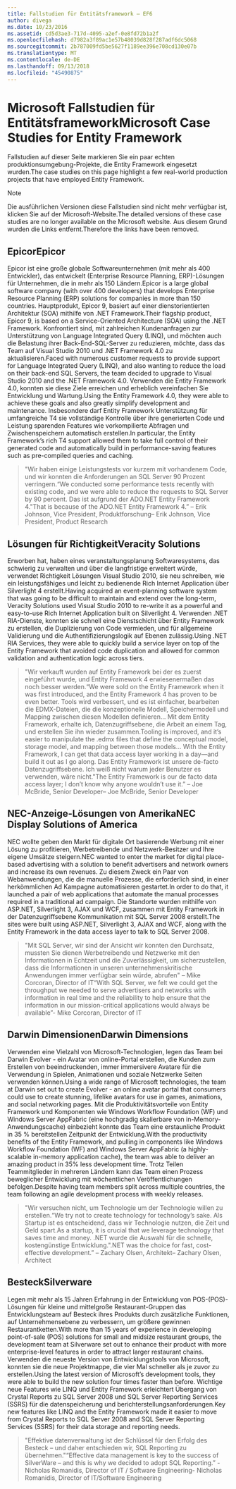 ```yaml
---
title: Fallstudien für Entitätsframework – EF6
author: divega
ms.date: 10/23/2016
ms.assetid: cd5d3ae3-717d-4095-a2ef-0e8fd72b1a2f
ms.openlocfilehash: d7982a3f89ac1e57b48039d828f287adf6dc5068
ms.sourcegitcommit: 2b787009fd5be5627f1189ee396e708cd130e07b
ms.translationtype: MT
ms.contentlocale: de-DE
ms.lasthandoff: 09/13/2018
ms.locfileid: "45490875"
---
```

# <a name="microsoft-case-studies-for-entity-framework"></a><span data-ttu-id="008dc-102">Microsoft Fallstudien für Entitätsframework</span><span class="sxs-lookup"><span data-stu-id="008dc-102">Microsoft Case Studies for Entity Framework</span></span>
<span data-ttu-id="008dc-103">Fallstudien auf dieser Seite markieren Sie ein paar echten produktionsumgebung-Projekte, die Entity Framework eingesetzt wurden.</span><span class="sxs-lookup"><span data-stu-id="008dc-103">The case studies on this page highlight a few real-world production projects that have employed Entity Framework.</span></span>
> [!NOTE]
> <span data-ttu-id="008dc-104">Die ausführlichen Versionen diese Fallstudien sind nicht mehr verfügbar ist, klicken Sie auf der Microsoft-Website.</span><span class="sxs-lookup"><span data-stu-id="008dc-104">The detailed versions of these case studies are no longer available on the Microsoft website.</span></span> <span data-ttu-id="008dc-105">Aus diesem Grund wurden die Links entfernt.</span><span class="sxs-lookup"><span data-stu-id="008dc-105">Therefore the links have been removed.</span></span>

## <a name="epicor"></a><span data-ttu-id="008dc-106">Epicor</span><span class="sxs-lookup"><span data-stu-id="008dc-106">Epicor</span></span>
<span data-ttu-id="008dc-107">Epicor ist eine große globale Softwareunternehmen (mit mehr als 400 Entwickler), das entwickelt (Enterprise Resource Planning, ERP)-Lösungen für Unternehmen, die in mehr als 150 Ländern.</span><span class="sxs-lookup"><span data-stu-id="008dc-107">Epicor is a large global software company (with over 400 developers) that develops Enterprise Resource Planning (ERP) solutions for companies in more than 150 countries.</span></span>
<span data-ttu-id="008dc-108">Hauptprodukt, Epicor 9, basiert auf einer dienstorientierten Architektur (SOA) mithilfe von .NET Framework.</span><span class="sxs-lookup"><span data-stu-id="008dc-108">Their flagship product, Epicor 9, is based on a Service-Oriented Architecture (SOA) using the .NET Framework.</span></span>
<span data-ttu-id="008dc-109">Konfrontiert sind, mit zahlreichen Kundenanfragen zur Unterstützung von Language Integrated Query (LINQ), und möchten auch die Belastung ihrer Back-End-SQL-Server zu reduzieren, möchte, dass das Team auf Visual Studio 2010 und .NET Framework 4.0 zu aktualisieren.</span><span class="sxs-lookup"><span data-stu-id="008dc-109">Faced with numerous customer requests to provide support for Language Integrated Query (LINQ), and also wanting to reduce the load on their back-end SQL Servers, the team decided to upgrade to Visual Studio 2010 and the .NET Framework 4.0.</span></span>
<span data-ttu-id="008dc-110">Verwenden die Entity Framework 4.0, konnten sie diese Ziele erreichen und erheblich vereinfachen Sie Entwicklung und Wartung.</span><span class="sxs-lookup"><span data-stu-id="008dc-110">Using the Entity Framework 4.0, they were able to achieve these goals and also greatly simplify development and maintenance.</span></span>
<span data-ttu-id="008dc-111">Insbesondere darf Entity Framework Unterstützung für umfangreiche T4 sie vollständige Kontrolle über ihre generierten Code und Leistung sparenden Features wie vorkompilierte Abfragen und Zwischenspeichern automatisch erstellen.</span><span class="sxs-lookup"><span data-stu-id="008dc-111">In particular, the Entity Framework’s rich T4 support allowed them to take full control of their generated code and automatically build in performance-saving features such as pre-compiled queries and caching.</span></span>

> <span data-ttu-id="008dc-112">"Wir haben einige Leistungstests vor kurzem mit vorhandenem Code, und wir konnten die Anforderungen an SQL Server 90 Prozent verringern.</span><span class="sxs-lookup"><span data-stu-id="008dc-112">“We conducted some performance tests recently with existing code, and we were able to reduce the requests to SQL Server by 90 percent.</span></span>
<span data-ttu-id="008dc-113">Das ist aufgrund der ADO.NET Entity Framework 4."</span><span class="sxs-lookup"><span data-stu-id="008dc-113">That is because of the ADO.NET Entity Framework 4.”</span></span> <span data-ttu-id="008dc-114">– Erik Johnson, Vice President, Produktforschung</span><span class="sxs-lookup"><span data-stu-id="008dc-114">– Erik Johnson, Vice President, Product Research</span></span>  

## <a name="veracity-solutions"></a><span data-ttu-id="008dc-115">Lösungen für Richtigkeit</span><span class="sxs-lookup"><span data-stu-id="008dc-115">Veracity Solutions</span></span>
<span data-ttu-id="008dc-116">Erworben hat, haben eines veranstaltungsplanung Softwaresystems, das schwierig zu verwalten und über die langfristige erweitert würde, verwendet Richtigkeit Lösungen Visual Studio 2010, sie neu schreiben, wie ein leistungsfähiges und leicht zu bedienende Rich Internet Application über Silverlight 4 erstellt.</span><span class="sxs-lookup"><span data-stu-id="008dc-116">Having acquired an event-planning software system that was going to be difficult to maintain and extend over the long-term, Veracity Solutions used Visual Studio 2010 to re-write it as a powerful and easy-to-use Rich Internet Application built on Silverlight 4.</span></span>
<span data-ttu-id="008dc-117">Verwenden .NET RIA-Dienste, konnten sie schnell eine Dienstschicht über Entity Framework zu erstellen, die Duplizierung von Code vermieden, und für allgemeine Validierung und die Authentifizierungslogik auf Ebenen zulässig.</span><span class="sxs-lookup"><span data-stu-id="008dc-117">Using .NET RIA Services, they were able to quickly build a service layer on top of the Entity Framework that avoided code duplication and allowed for common validation and authentication logic across tiers.</span></span>  

> <span data-ttu-id="008dc-118">"Wir verkauft wurden auf Entity Framework bei der es zuerst eingeführt wurde, und Entity Framework 4 erwiesenermaßen das noch besser werden.</span><span class="sxs-lookup"><span data-stu-id="008dc-118">“We were sold on the Entity Framework when it was first introduced, and the Entity Framework 4 has proven to be even better.</span></span>
<span data-ttu-id="008dc-119">Tools wird verbessert, und es ist einfacher, bearbeiten die EDMX-Dateien, die die konzeptionelle Modell, Speichermodell und Mapping zwischen diesen Modellen definieren... Mit dem Entity Framework, erhalte ich, Datenzugriffsebene, die Arbeit an einem Tag, und erstellen Sie ihn wieder zusammen.</span><span class="sxs-lookup"><span data-stu-id="008dc-119">Tooling is improved, and it’s easier to manipulate the .edmx files that define the conceptual model, storage model, and mapping between those models... With the Entity Framework, I can get that data access layer working in a day—and build it out as I go along.</span></span>
<span data-ttu-id="008dc-120">Das Entity Framework ist unsere de-facto Datenzugriffsebene. Ich weiß nicht warum jeder Benutzer es verwenden, wäre nicht."</span><span class="sxs-lookup"><span data-stu-id="008dc-120">The Entity Framework is our de facto data access layer; I don’t know why anyone wouldn’t use it.”</span></span> <span data-ttu-id="008dc-121">– Joe McBride, Senior Developer</span><span class="sxs-lookup"><span data-stu-id="008dc-121">– Joe McBride, Senior Developer</span></span>

## <a name="nec-display-solutions-of-america"></a><span data-ttu-id="008dc-122">NEC-Anzeige-Lösungen von Amerika</span><span class="sxs-lookup"><span data-stu-id="008dc-122">NEC Display Solutions of America</span></span>
<span data-ttu-id="008dc-123">NEC wollte geben den Markt für digitale Ort basierende Werbung mit einer Lösung zu profitieren, Werbetreibende und Netzwerk-Besitzer und Ihre eigene Umsätze steigern.</span><span class="sxs-lookup"><span data-stu-id="008dc-123">NEC wanted to enter the market for digital place-based advertising with a solution to benefit advertisers and network owners and increase its own revenues.</span></span>
<span data-ttu-id="008dc-124">Zu diesem Zweck ein Paar von Webanwendungen, die die manuelle Prozesse, die erforderlich sind, in einer herkömmlichen Ad Kampagne automatisieren gestartet.</span><span class="sxs-lookup"><span data-stu-id="008dc-124">In order to do that, it launched a pair of web applications that automate the manual processes required in a traditional ad campaign.</span></span>
<span data-ttu-id="008dc-125">Die Standorte wurden mithilfe von ASP.NET, Silverlight 3, AJAX und WCF, zusammen mit Entity Framework in der Datenzugriffsebene Kommunikation mit SQL Server 2008 erstellt.</span><span class="sxs-lookup"><span data-stu-id="008dc-125">The sites were built using ASP.NET, Silverlight 3, AJAX and WCF, along with the Entity Framework in the data access layer to talk to SQL Server 2008.</span></span>

> <span data-ttu-id="008dc-126">"Mit SQL Server, wir sind der Ansicht wir konnten den Durchsatz, mussten Sie dienen Werbetreibende und Netzwerke mit den Informationen in Echtzeit und die Zuverlässigkeit, um sicherzustellen, dass die Informationen in unseren unternehmenskritische Anwendungen immer verfügbar sein würde, abrufen" – Mike Corcoran, Director of IT</span><span class="sxs-lookup"><span data-stu-id="008dc-126">“With SQL Server, we felt we could get the throughput we needed to serve advertisers and networks with information in real time and the reliability to help ensure that the information in our mission-critical applications would always be available”- Mike Corcoran, Director of IT</span></span>

## <a name="darwin-dimensions"></a><span data-ttu-id="008dc-127">Darwin Dimensionen</span><span class="sxs-lookup"><span data-stu-id="008dc-127">Darwin Dimensions</span></span>
<span data-ttu-id="008dc-128">Verwenden eine Vielzahl von Microsoft-Technologien, legen das Team bei Darwin Evolver - ein Avatar von online-Portal erstellen, die Kunden zum Erstellen von beeindruckenden, immer immersivere Avatare für die Verwendung in Spielen, Animationen und soziale Netzwerke Seiten verwenden können.</span><span class="sxs-lookup"><span data-stu-id="008dc-128">Using a wide range of Microsoft technologies, the team at Darwin set out to create Evolver - an online avatar portal that consumers could use to create stunning, lifelike avatars for use in games, animations, and social networking pages.</span></span>
<span data-ttu-id="008dc-129">Mit die Produktivitätsvorteile von Entity Framework und Komponenten wie Windows Workflow Foundation (WF) und Windows Server AppFabric (eine hochgradig skalierbare von in-Memory-Anwendungscache) einbezieht konnte das Team eine erstaunliche Produkt in 35 % bereitstellen Zeitpunkt der Entwicklung.</span><span class="sxs-lookup"><span data-stu-id="008dc-129">With the productivity benefits of the Entity Framework, and pulling in components like Windows Workflow Foundation (WF) and Windows Server AppFabric (a highly-scalable in-memory application cache), the team was able to deliver an amazing product in 35% less development time.</span></span>
<span data-ttu-id="008dc-130">Trotz Teilen Teammitglieder in mehreren Ländern kann das Team einen Prozess beweglicher Entwicklung mit wöchentlichen Veröffentlichungen befolgen.</span><span class="sxs-lookup"><span data-stu-id="008dc-130">Despite having team members split across multiple countries, the team following an agile development process with weekly releases.</span></span>

 > <span data-ttu-id="008dc-131">"Wir versuchen nicht, um Technologie um der Technologie willen zu erstellen.</span><span class="sxs-lookup"><span data-stu-id="008dc-131">“We try not to create technology for technology’s sake.</span></span> <span data-ttu-id="008dc-132">Als Startup ist es entscheidend, dass wir Technologie nutzen, die Zeit und Geld spart.</span><span class="sxs-lookup"><span data-stu-id="008dc-132">As a startup, it is crucial that we leverage technology that saves time and money.</span></span>
 <span data-ttu-id="008dc-133">.NET wurde die Auswahl für die schnelle, kostengünstige Entwicklung."</span><span class="sxs-lookup"><span data-stu-id="008dc-133">.NET was the choice for fast, cost-effective development.”</span></span> <span data-ttu-id="008dc-134">– Zachary Olsen, Architekt</span><span class="sxs-lookup"><span data-stu-id="008dc-134">– Zachary Olsen, Architect</span></span>  

## <a name="silverware"></a><span data-ttu-id="008dc-135">Besteck</span><span class="sxs-lookup"><span data-stu-id="008dc-135">Silverware</span></span>
<span data-ttu-id="008dc-136">Legen mit mehr als 15 Jahren Erfahrung in der Entwicklung von POS-(POS)-Lösungen für kleine und mittelgroße Restaurant-Gruppen das Entwicklungsteam auf Besteck ihres Produkts durch zusätzliche Funktionen, auf Unternehmensebene zu verbessern, um größere gewinnen Restaurantketten.</span><span class="sxs-lookup"><span data-stu-id="008dc-136">With more than 15 years of experience in developing point-of-sale (POS) solutions for small and midsize restaurant groups, the development team at Silverware set out to enhance their product with more enterprise-level features in order to attract larger restaurant chains.</span></span>
<span data-ttu-id="008dc-137">Verwenden die neueste Version von Entwicklungstools von Microsoft, konnten sie die neue Projektmappe, die vier Mal schneller als je zuvor zu erstellen.</span><span class="sxs-lookup"><span data-stu-id="008dc-137">Using the latest version of Microsoft’s development tools, they were able to build the new solution four times faster than before.</span></span>
<span data-ttu-id="008dc-138">Wichtige neue Features wie LINQ und Entity Framework erleichtert Übergang von Crystal Reports zu SQL Server 2008 und SQL Server Reporting Services (SSRS) für die datenspeicherung und berichterstellungsanforderungen.</span><span class="sxs-lookup"><span data-stu-id="008dc-138">Key new features like LINQ and the Entity Framework made it easier to move from Crystal Reports to SQL Server 2008 and SQL Server Reporting Services (SSRS) for their data storage and reporting needs.</span></span>

> <span data-ttu-id="008dc-139">"Effektive datenverwaltung ist der Schlüssel für den Erfolg des Besteck – und daher entschieden wir, SQL Reporting zu übernehmen."</span><span class="sxs-lookup"><span data-stu-id="008dc-139">“Effective data management is key to the success of SilverWare – and this is why we decided to adopt SQL Reporting.”</span></span> <span data-ttu-id="008dc-140">-Nicholas Romanidis, Director of IT / Software Engineering</span><span class="sxs-lookup"><span data-stu-id="008dc-140">- Nicholas Romanidis, Director of IT/Software Engineering</span></span>
